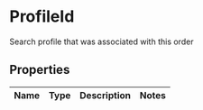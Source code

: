 

# ProfileId

Search profile that was associated with this order

## Properties

| Name | Type | Description | Notes |
|------------ | ------------- | ------------- | -------------|



